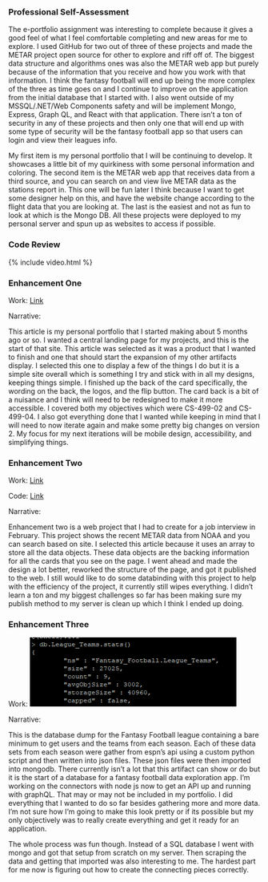 
### Professional Self-Assessment


The e-portfolio assignment was interesting to complete because it gives a good feel of what I feel comfortable completing and new areas for me to explore. I used GitHub for two out of three of these projects and made the METAR project open source for other to explore and riff off of. The biggest data structure and algorithms ones was also the METAR web app but purely because of the information that you receive and how you work with that information. I think the fantasy football will end up being the more complex of the three as time goes on and I continue to improve on the application from the initial database that I started with. I also went outside of my MSSQL/.NET/Web Components safety and will be implement Mongo, Express, Graph QL, and React with that application. There isn’t a ton of security in any of these projects and then only one that will end up with some type of security will be the fantasy football app so that users can login and view their leagues info. 

My first item is my personal portfolio that I will be continuing to develop. It showcases a little bit of my quirkiness with some personal information and coloring. The second item is the METAR web app that receives data from a third source, and you can search on and view live METAR data as the stations report in. This one will be fun later I think because I want to get some designer help on this, and have the website change according to the flight data that you are looking at. The last is the easiest and not as fun to look at which is the Mongo DB. All these projects were deployed to my personal server and spun up as websites to access if possible. 

### Code Review 

{% include video.html %}

### Enhancement One
Work: [Link](https://stevenfowler.dev)

Narrative:

This article is my personal portfolio that I started making about 5 months ago or so. I wanted a central landing page for my projects, and this is the start of that site.  This article was selected as it was a product that I wanted to finish and one that should start the expansion of my other artifacts display. I selected this one to display a few of the things I do but it is a simple site overall which is something I try and stick with in all my designs, keeping things simple. I finished up the back of the card specifically, the wording on the back, the logos, and the flip button. The card back is a bit of a nuisance and I think will need to be redesigned to make it more accessible. I covered both my objectives which were CS-499-02 and CS-499-04. I also got everything done that I wanted while keeping in mind that I will need to now iterate again and make some pretty big changes on version 2. My focus for my next iterations will be mobile design, accessibility, and simplifying things. 


### Enhancement Two 
Work: [Link](https://metar.stevenfowler.dev)

Code: [Link](https://github.com/stevenfowler16/Metar-webapp)

Narrative:

Enhancement two is a web project that I had to create for a job interview in February. This project shows the recent METAR data from NOAA and you can search based on site. I selected this article because it uses an array to store all the data objects. These data objects are the backing information for all the cards that you see on the page. I went ahead and made the design a lot better, reworked the structure of the page, and got it published to the web. I still would like to do some databinding with this project to help with the efficiency of the project, it currently still wipes everything. I didn’t learn a ton and my biggest challenges so far has been making sure my publish method to my server is clean up which I think I ended up doing. 

### Enhancement Three
Work: 
![Database Image](/images/enhancement3.png)

Narrative: 

This is the database dump for the Fantasy Football league containing a bare minimum to get users and the teams from each season. Each of these data sets from each season were gather from espn’s api using a custom python script and then written into json files. These json files were then imported into mongodb. There currently isn’t a lot that this artifact can show or do but it is the start of a database for a fantasy football data exploration app. I’m working on the connectors with node js now to get an API up and running with graphQL. That may or may not be included in my portfolio. I did everything that I wanted to do so far besides gathering more and more data. I’m not sure how I’m going to make this look pretty or if its possible but my only objectively was to really create everything and get it ready for an application. 

The whole process was fun though. Instead of a SQL database I went with mongo and got that setup from scratch on my server. Then scraping the data and getting that imported was also interesting to me. The hardest part for me now is figuring out how to create the connecting pieces correctly. 
